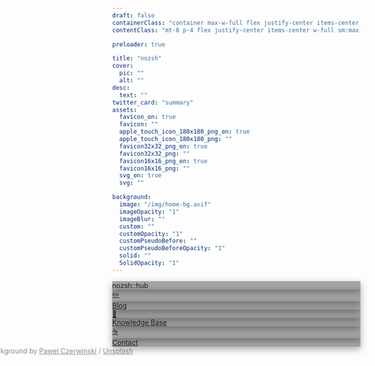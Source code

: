 ```yaml
---
draft: false
containerClass: "container max-w-full flex justify-center items-center h-screen"
contentClass: "mt-8 p-4 flex justify-center items-center w-full sm:max-w-md flex-col gap-3 font-semibold"

preloader: true

title: "nozsh"
cover:
  pic: ""
  alt: ""
desc:
  text: ""
twitter_card: "summary"
assets:
  favicon_on: true
  favicon: ""
  apple_touch_icon_180x180_png_on: true
  apple_touch_icon_180x180_png: ""
  favicon32x32_png_on: true
  favicon32x32_png: ""
  favicon16x16_png_on: true
  favicon16x16_png: ""
  svg_on: true
  svg: ""

background:
  image: "/img/home-bg.avif"
  imageOpacity: "1"
  imageBlur: ""
  custom: ""
  customOpacity: "1"
  customPseudoBefore: ""
  customPseudoBeforeOpacity: "1"
  solid: ""
  SolidOpacity: "1"
---
```


<style>
  #background-image {
    filter: hue-rotate(200deg) brightness(0.9) contrast(1.3);
  }

  .itemsbg {
    background: rgba(0, 0, 0, 0.35);
  }

  .item {
    box-shadow: rgba(0, 0, 0, 0.35) 0px 5px 15px;
    transition: all 0.2s ease;
  }

  .action:hover .item {
    box-shadow: rgba(0, 0, 0, 0.5) 0px 5px 15px;
    background: rgba(0, 0, 0, 0.2);
  }
</style>

<div class="itemsbg py-4 flex flex-col justify-center items-center backdrop-blur-[1rem] rounded-lg w-full">
  <div class="flex items-center m-2 leading-none action cursor-default">
    <div class="item bg-transparent p-2 flex justify-center items-center w-[32px] mr-2 backdrop-blur-[1rem] rounded-lg">
      <img class="" src="/fav/favicon.svg" alt="" loading="lazy">
    </div>
    <div class="item bg-transparent py-2 px-6 backdrop-blur-[1rem] rounded-lg">nozsh::hub</div>
  </div>
</div>

<div class="itemsbg py-4 flex flex-col justify-center items-center backdrop-blur-[1rem] rounded-lg w-full">
  <a href="#">
    <div class="flex items-center m-2 leading-none action">
      <div class="item bg-transparent p-2 flex justify-center w-[32px] mr-2 backdrop-blur-[1rem] rounded-lg">✏️</div>
      <div class="item bg-transparent py-2 px-6 backdrop-blur-[1rem] rounded-lg">Blog</div>
    </div>
  </a>

  <a href="#">
    <div class="flex items-center m-2 leading-none action">
      <div class="item bg-transparent p-2 flex justify-center items-center w-[32px] mr-2 backdrop-blur-[1rem] rounded-lg">🧠</div>
      <div class="item bg-transparent py-2 px-6 backdrop-blur-[1rem] rounded-lg">Knowledge Base</div>
    </div>
  </a>

  <a href="#">
    <div class="flex items-center m-2 leading-none action">
      <div class="item bg-transparent p-2 flex justify-center items-center w-[32px] mr-2 backdrop-blur-[1rem] rounded-lg">☕</div>
      <div class="item bg-transparent py-2 px-6 backdrop-blur-[1rem] rounded-lg">Contact</div>
    </div>
  </a>
</div>

<div class="credits cursor-default fixed text-sm text-nowrap overflow-hidden leading-[0.2] bottom-[1rem] bg-transparent px-[1.5rem] py-[1rem] hover:py-[1.5rem] hover:backdrop-blur-[1rem] hover:rounded-lg group">
  Background by <a class="group-hover:font-bold cool-underline" href="https://unsplash.com/@pawel_czerwinski">Pawel Czerwinski</a> / <a class="group-hover:font-bold cool-underline" href="https://unsplash.com/">Unsplash</a>
</div>

<style>
  .credits {
    left: 50%;
    transform: translateX(-50%);
    transition: all 0.2s ease;
    opacity: 0.5;
  }

  .credits:hover {
    opacity: 1;
    background: rgba(0, 0, 0, 0.35);
    box-shadow: rgba(0, 0, 0, 0.35) 0px 5px 15px;
  }
</style>

<style>
  .cool-underline {
    position: relative;
    display: inline-block;
  }

  .cool-underline::after {
    content: '';
    position: absolute;
    bottom: -10px;
    left: 0;
    width: 100%;
    height: 2px;
    background-color: rgba(255, 255, 255, 1);
    transition: all 0.2s ease;
    transform-origin: right;
  }

  .cool-underline:hover::after {
    transform: scaleX(0);
  }
</style>
